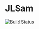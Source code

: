 # JLSam

[![Build Status](https://travis-ci.org/zhmz90/JLSam.jl.svg?branch=master)](https://travis-ci.org/zhmz90/JLSam.jl)

